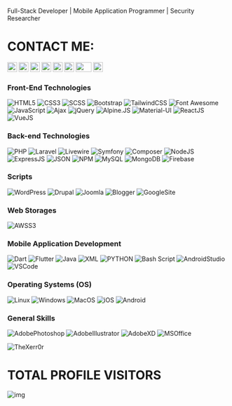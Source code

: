 Full-Stack Developer | Mobile Application Programmer | Security Researcher

# CONTACT ME:

<a href="https://efma.tech" target="_blank"><img src="https://www.pngkey.com/png/full/131-1312432_website-logo-png-transparent-background-image-black-logo.png" height="22" width="22" /></a>
<a href="https://fb.com/CSPro.TV" target="_blank"><img src="https://cdn.iconscout.com/icon/free/png-128/facebook-224-498412.png" height="22" width="22" /></a>
<a href="https://wa.me/+9647504103583" target="_blank"><img src="https://cdn.iconscout.com/icon/free/png-256/whatsapp-43-189795.png" height="22" width="22" /></a>
<a href="https://t.me/TheXerr0r" target="_blank"><img src="https://upload.wikimedia.org/wikipedia/commons/thumb/8/82/Telegram_logo.svg/2048px-Telegram_logo.svg.png" height="22" width="22" /></a>
<a href="https://www.linkedin.com/in/ehs4nnn/" target="_blank"><img src="https://play-lh.googleusercontent.com/kMofEFLjobZy_bCuaiDogzBcUT-dz3BBbOrIEjJ-hqOabjK8ieuevGe6wlTD15QzOqw" height="22" width="22" /></a>
<a href="https://twitter.com/ehs4nnn" target="_blank"><img src="https://www.iconpacks.net/icons/2/free-twitter-logo-icon-2429-thumb.png" height="22" width="22" /></a>
<a href="https://www.youtube.com/c/TheXerr0r" target="_blank"><img src="https://upload.wikimedia.org/wikipedia/commons/thumb/e/e1/Logo_of_YouTube_%282015-2017%29.svg/502px-Logo_of_YouTube_%282015-2017%29.svg.png" height="22" width="36" /></a>
<a href="https://www.instagram.com/efma.tech/" target="_blank"><img src="https://upload.wikimedia.org/wikipedia/commons/thumb/a/a5/Instagram_icon.png/1024px-Instagram_icon.png" height="22" width="22" /></a>

<h3><b>Front-End Technologies</b></h3>

![HTML5](https://img.shields.io/badge/-HTML5-000000?style=flat&logo=html5&logoColor=ffffff&labelColor=E34F26)
![CSS3](https://img.shields.io/badge/-CSS3-000000?style=flat&logo=css3&logoColor=ffffff&labelColor=1572B6)
![SCSS](https://img.shields.io/badge/-SASS-000000?style=flat&logo=SASS&logoColor=ffffff&labelColor=1572B6)
![Bootstrap](https://img.shields.io/badge/-Bootstrap-000000?style=flat&logo=bootstrap&logoColor=ffffff&labelColor=563D7C)
![TailwindCSS](https://img.shields.io/badge/-TailwindCSS-000000?style=flat&logo=tailwindcss&logoColor=38BDF8&labelColor=0B1121)
![Font Awesome](https://img.shields.io/badge/-font%20awesome-000000?style=flat&logo=font-awesome&logoColor=339AF0&labelColor=ffffff)
![JavaScript](https://img.shields.io/badge/-JavaScript-000000?style=flat&logo=javascript)
![Ajax](https://img.shields.io/badge/-Ajax-000000?style=flat&label=Ajax&logoColor=ff0000&labelColor=ffffff)
![jQuery](https://img.shields.io/badge/-jQuery-000000?style=flat&logo=jQuery&logoColor=0769AD&labelColor=ffffff)
![Alpine.JS](https://img.shields.io/badge/-Alpine.JS-2D3441?style=flat&logo=alpine.js&logoColor=77C1D2&labelColor=2D3441)
![Material-UI](https://img.shields.io/badge/-Material%20UI-000000?style=flat&logo=MUI&logoColor=ffffff&labelColor=0081CB)
![ReactJS](https://img.shields.io/badge/-ReactJS-000000?style=flat&logo=React&logoColor=ffffff&labelColor=61dafb)
![VueJS](https://img.shields.io/badge/-Vue.JS-000000?style=flat&logo=vue.js&logoColor=ffffff&labelColor=000000)

<h3><b>Back-end Technologies</b></h3>

![PHP](https://img.shields.io/badge/-PHP-000000?style=flat&logo=PHP&logoColor=5466b8&labelColor=ffffff)
![Laravel](https://img.shields.io/badge/-Laravel-000000?style=flat&logo=laravel&logoColor=EF3B2D&labelColor=000000)
![Livewire](https://img.shields.io/badge/-Livewire-000000?style=flat&logo=Livewire&logoColor=FB70A9&labelColor=000000)
![Symfony](https://img.shields.io/badge/-Symfony-000000?style=flat&logo=Symfony&logoColor=fff&labelColor=000000)
![Composer](https://img.shields.io/badge/-Composer-000000?style=flat&logo=composer&logoColor=fff&labelColor=000000)
![NodeJS](https://img.shields.io/badge/-Node.JS-000000?style=flat&logo=node.js&logoColor=6DA75F&labelColor=000000)
![ExpressJS](https://img.shields.io/badge/-Express.JS-000000?style=flat&logo=express&logoColor=6DA75F&labelColor=000000)
![JSON](https://img.shields.io/badge/-JSON-000000?style=flat&logo=json&logoColor=fff&labelColor=000000)
![NPM](https://img.shields.io/badge/-npm-000000?style=flat&logo=npm&logoColor=fff&labelColor=000000)
![MySQL](https://img.shields.io/badge/-MySQL-000000?style=flat&logo=mysql&logoColor=fff&labelColor=000000)
![MongoDB](https://img.shields.io/badge/-MongoDB-000000?style=flat&logo=MongoDB&logoColor=459B45&labelColor=000000)
![Firebase](https://img.shields.io/badge/-Firebase-000000?style=flat&logo=Firebase&logoColor=FFCB25&labelColor=000000)

<h3><p>Scripts</p></h3>

![WordPress](https://img.shields.io/badge/-WordPress-000000?style=flat&logo=WordPress&logoColor=fff&labelColor=000000)
![Drupal](https://img.shields.io/badge/-Drupal-000000?style=flat&logo=Drupal&logoColor=fff&labelColor=000000)
![Joomla](https://img.shields.io/badge/-Joomla-000000?style=flat&logo=Joomla&logoColor=fff&labelColor=000000)
![Blogger](https://img.shields.io/badge/-Blogger-000000?style=flat&logo=Blogger&logoColor=fff&labelColor=000000)
![GoogleSite](https://img.shields.io/badge/-Google%20Site-000000?style=flat&logo=Google&logoColor=fff&labelColor=000000)

<h3><p>Web Storages</p></h3>

![AWSS3](https://img.shields.io/badge/-AWS%20S3-000000?style=flat&logo=amazon&logoColor=F56600&labelColor=000000)

<h3><b>Mobile Application Development</b></h3>

![Dart](https://img.shields.io/badge/-Dart-000000?style=flat&logo=dart&logoColor=38BDF8&labelColor=0B1121)
![Flutter](https://img.shields.io/badge/-Flutter-000000?style=flat&logo=flutter&logoColor=58C6F8&labelColor=000000)
![Java](https://img.shields.io/badge/-Java-000000?style=flat&logo=Java&logoColor=ffffff&labelColor=118CC8)
![XML](https://img.shields.io/badge/-XML-000000?style=flat&label=%3C/%3E&logoColor=ffffff&labelColor=F79500)
![PYTHON](https://img.shields.io/badge/-Python-000000?style=flat&logo=Python&logoColor=ffffff&labelColor=0065ff)
![Bash Script](https://img.shields.io/badge/-Bash%20Script-000000?style=flat&logo=linux&logoColor=ffffff&labelColor=0065ff)
![AndroidStudio](https://img.shields.io/badge/-Android%20Studio-000000?style=flat&logo=androidstudio&logoColor=43DE8A&labelColor=000000)
![VSCode](https://img.shields.io/badge/-VS%20Code-000000?style=flat&logo=visualstudio&logoColor=4CB2F3&labelColor=000000)

<h3><p>Operating Systems (OS)</p></h3>

![Linux](https://img.shields.io/badge/-Linux-000000?style=flat&logo=linux&logoColor=fff)
![Windows](https://img.shields.io/badge/-Windows-0078D6?style=flat&logo=windows&logoColor=white)
![MacOS](https://img.shields.io/badge/-macOS-000000?style=flat&logo=macos&logoColor=white)
![iOS](https://img.shields.io/badge/-iOS-000000?style=flat&logo=ios&logoColor=white)
![Android](https://img.shields.io/badge/-Android-3DDC84?style=flat&logo=android&logoColor=white)

<h3><p>General Skills</p></h3>

![AdobePhotoshop](https://img.shields.io/badge/-Adobe%20Photoshop-000000?style=flat&logo=Adobe%20Photoshop&logoColor=2DAAFF&labelColor=000000)
![AdobeIllustrator](https://img.shields.io/badge/-Adobe%20illustrator-000000?style=flat&logo=Adobe%20illustrator&logoColor=FF9B00&labelColor=000000)
![AdobeXD](https://img.shields.io/badge/-Adobe%20XD-000000?style=flat&logo=Adobe%20XD&logoColor=FF61F6&labelColor=000000)
![MSOffice](https://img.shields.io/badge/-Microsoft%20Office-000000?style=flat&logo=Microsoft%20Office&logoColor=EB3C00&labelColor=000000)

<p><img src="https://github-readme-stats.vercel.app/api?username=TheXerr0r&show_icons=true&theme=dracula" alt="TheXerr0r" /></p>
  
# TOTAL PROFILE VISITORS
![img](https://profile-counter.glitch.me/TheXerr0rGithubPage/count.svg)

